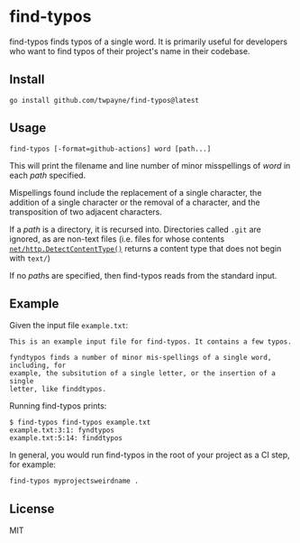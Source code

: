 # find-typos

find-typos finds typos of a single word. It is primarily useful for developers
who want to find typos of their project's name in their codebase.

## Install

    go install github.com/twpayne/find-typos@latest

## Usage

    find-typos [-format=github-actions] word [path...]

This will print the filename and line number of minor misspellings of *word* in
each *path* specified.

Mispellings found include the replacement of a single character, the addition of
a single character or the removal of a character, and the transposition of two
adjacent characters.

If a *path* is a directory, it is recursed into. Directories called `.git` are
ignored, as are non-text files (i.e. files for whose contents
[`net/http.DetectContentType()`](https://pkg.go.dev/net/http#DetectContentType)
returns a content type that does not begin with `text/`)

If no *path*s are specified, then find-typos reads from the standard input.

## Example

Given the input file `example.txt`:

```
This is an example input file for find-typos. It contains a few typos.

fyndtypos finds a number of minor mis-spellings of a single word, including, for
example, the subsitution of a single letter, or the insertion of a single
letter, like finddtypos.
```

Running find-typos prints:

```console
$ find-typos find-typos example.txt
example.txt:3:1: fyndtypos
example.txt:5:14: finddtypos
```

In general, you would run find-typos in the root of your project as a CI step,
for example:

    find-typos myprojectsweirdname .

## License

MIT